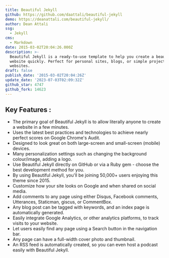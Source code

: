 ```yaml
---
title: Beautiful Jekyll
github: https://github.com/daattali/beautiful-jekyll
demo: https://deanattali.com/beautiful-jekyll/
author: Dean Attali
ssg:
  - Jekyll
cms:
  - Markdown
date: 2015-03-02T20:04:26.000Z
description: >-
  Beautiful Jekyll is a ready-to-use template to help you create a beautiful
  website quickly. Perfect for personal sites, blogs, or simple project
  websites.
draft: false
publish_date: '2015-03-02T20:04:26Z'
update_date: '2023-07-03T02:09:32Z'
github_star: 4747
github_fork: 14623
---
```

## Key Features :

- The primary goal of Beautiful Jekyll is to allow literally anyone to create a website in a few minutes.
- Uses the latest best practices and technologies to achieve nearly perfect scores on Google Chrome's Audit.
- Designed to look great on both large-screen and small-screen (mobile) devices.
- Many personalization settings such as changing the background colour/image, adding a logo.
- Use Beautiful Jekyll directly on GitHub or via a Ruby gem - choose the best development method for you.
- By using Beautiful Jekyll, you'll be joining 50,000+ users enjoying this theme since 2015.
- Customize how your site looks on Google and when shared on social media.
- Add comments to any page using either Disqus, Facebook comments, Utterances, Staticman, giscus, or CommentBox.
- Any blog post can be tagged with keywords, and an index page is automatically generated.
- Easily integrate Google Analytics, or other analytics platforms, to track visits to your website.
- Let users easily find any page using a Search button in the navigation bar.
- Any page can have a full-width cover photo and thumbnail.
- An RSS feed is automatically created, so you can even host a podcast easily with Beautiful Jekyll.
